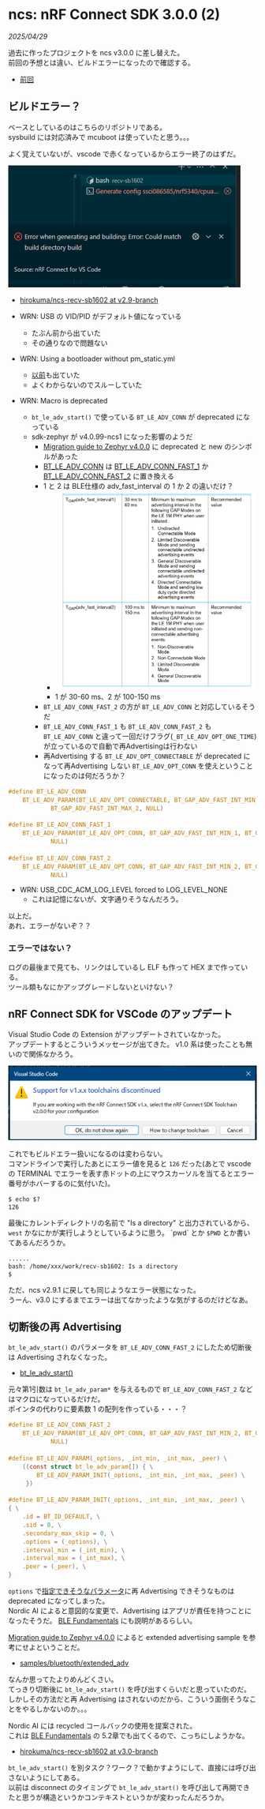 # ncs: nRF Connect SDK 3.0.0 (2)

_2025/04/29_

過去に作ったプロジェクトを ncs v3.0.0 に差し替えた。  
前回の予想とは違い、ビルドエラーになったので確認する。

* [前回](20250426-ncs.md)

## ビルドエラー？

ベースとしているのはこちらのリポジトリである。  
sysbuild には対応済みで mcuboot は使っていたと思う。。。

よく覚えていないが、vscode で赤くなっているからエラー終了のはずだ。

![image](images/20250429a-2.png)

* [hirokuma/ncs-recv-sb1602 at v2.9-branch](https://github.com/hirokuma/ncs-recv-sb1602/tree/v2.9-branch)

* WRN: USB の VID/PID がデフォルト値になっている
  * たぶん前から出ていた
  * その通りなので問題ない
* WRN: Using a bootloader without pm_static.yml
  * [以前](/2024/11/20241129-ncs.html)も出ていた
  * よくわからないのでスルーしていた
* WRN: Macro is deprecated
  * `bt_le_adv_start()` で使っている `BT_LE_ADV_CONN` が deprecated になっている
  * sdk-zephyr が v4.0.99-ncs1 になった影響のようだ
    * [Migration guide to Zephyr v4.0.0](https://docs.nordicsemi.com/bundle/ncs-latest/page/zephyr/releases/migration-guide-4.0.html#automatic_advertiser_resumption_is_deprecated) に deprecated と new のシンボルがあった
    * [BT_LE_ADV_CONN](https://docs.nordicsemi.com/bundle/zephyr-apis-latest/page/group_bt_gap.html#gad490487b9e196526a13fe249a4c25448) は [BT_LE_ADV_CONN_FAST_1](https://docs.nordicsemi.com/bundle/zephyr-apis-latest/page/group_bt_gap.html#gaa700527b1caf3bef27d96a3f91a29f69) か [BT_LE_ADV_CONN_FAST_2](https://docs.nordicsemi.com/bundle/zephyr-apis-latest/page/group_bt_gap.html#ga684a1110a8973bc17211f6f0824beccd) に置き換える
    * 1 と 2 は BLE仕様の adv_fast_interval の 1 か 2 の違いだけ？
      * ![image](images/20250429a-1.png)
      * 1 が 30-60 ms、2 が 100-150 ms
    * `BT_LE_ADV_CONN_FAST_2` の方が `BT_LE_ADV_CONN` と対応しているそうだ
    * `BT_LE_ADV_CONN_FAST_1` も `BT_LE_ADV_CONN_FAST_2` も `BT_LE_ADV_CONN` と違って一回だけフラグ(`_BT_LE_ADV_OPT_ONE_TIME`)が立っているので自動で再Advertisingは行わない
    * 再Advertising する `BT_LE_ADV_OPT_CONNECTABLE` が deprecated になって再Advertising しない `BT_LE_ADV_OPT_CONN` を使えということになったのは何だろうか？

```c
#define BT_LE_ADV_CONN                                                                             \
	BT_LE_ADV_PARAM(BT_LE_ADV_OPT_CONNECTABLE, BT_GAP_ADV_FAST_INT_MIN_2,                      \
			BT_GAP_ADV_FAST_INT_MAX_2, NULL)

#define BT_LE_ADV_CONN_FAST_1                                                                      \
	BT_LE_ADV_PARAM(BT_LE_ADV_OPT_CONN, BT_GAP_ADV_FAST_INT_MIN_1, BT_GAP_ADV_FAST_INT_MAX_1,  \
			NULL)

#define BT_LE_ADV_CONN_FAST_2                                                                      \
	BT_LE_ADV_PARAM(BT_LE_ADV_OPT_CONN, BT_GAP_ADV_FAST_INT_MIN_2, BT_GAP_ADV_FAST_INT_MAX_2,  \
			NULL)
```

* WRN: USB_CDC_ACM_LOG_LEVEL forced to LOG_LEVEL_NONE
  * これは記憶にないが、文字通りそうなんだろう。

以上だ。  
あれ、エラーがないぞ？？

### エラーではない？

ログの最後まで見ても、リンクはしているし ELF も作って HEX まで作っている。  
ツール類もなにかアップグレードしないといけない？

## nRF Connect SDK for VSCode のアップデート

Visual Studio Code の Extension がアップデートされていなかった。  
アップデートするとこういうメッセージが出てきた。
v1.0 系は使ったことも無いので関係なかろう。

![image](images/20250429a-3.png)

これでもビルドエラー扱いになるのは変わらない。  
コマンドラインで実行したあとにエラー値を見ると `126` だった(あとで vscode の TERMINAL でエラーを表す赤ドットの上にマウスカーソルを当てるとエラー番号がホバーするのに気付いた)。

```console
$ echo $?
126
```

最後にカレントディレクトリの名前で "Is a directory" と出力されているから、`west` かなにかが実行しようとしているように思う。
\`pwd\` とか `$PWD` とか書いてあるんだろうか。

```console
......
bash: /home/xxx/work/recv-sb1602: Is a directory
$
```

ただ、ncs v2.9.1 に戻しても同じようなエラー状態になった。  
うーん、v3.0 にするまでエラーは出てなかったような気がするのだけどなあ。

## 切断後の再 Advertising

`bt_le_adv_start()` のパラメータを `BT_LE_ADV_CONN_FAST_2` にしたため切断後は Advertising されなくなった。

* [bt_le_adv_start()](https://docs.nordicsemi.com/bundle/zephyr-apis-3.0.0/page/group_bt_gap.html#gad2e3caef88d52d720e8e4d21df767b02)

元々第1引数は `bt_le_adv_param*` を与えるもので `BT_LE_ADV_CONN_FAST_2` などはマクロになっているだけだ。  
ポインタの代わりに要素数 1 の配列を作っている・・・？

```c
#define BT_LE_ADV_CONN_FAST_2                                                                      \
	BT_LE_ADV_PARAM(BT_LE_ADV_OPT_CONN, BT_GAP_ADV_FAST_INT_MIN_2, BT_GAP_ADV_FAST_INT_MAX_2,  \
			NULL)

#define BT_LE_ADV_PARAM(_options, _int_min, _int_max, _peer) \
	((const struct bt_le_adv_param[]) { \
		BT_LE_ADV_PARAM_INIT(_options, _int_min, _int_max, _peer) \
	 })

#define BT_LE_ADV_PARAM_INIT(_options, _int_min, _int_max, _peer) \
{ \
	.id = BT_ID_DEFAULT, \
	.sid = 0, \
	.secondary_max_skip = 0, \
	.options = (_options), \
	.interval_min = (_int_min), \
	.interval_max = (_int_max), \
	.peer = (_peer), \
}
```

`options` で[指定できそうなパラメータ](https://docs.nordicsemi.com/bundle/zephyr-apis-3.0.0/page/group_bt_gap.html#ga7859c0a3efa8b1c360f5c2376baf051e)に再 Advertising できそうなものは deprecated になってしまった。  
Nordic AI によると意図的な変更で、Advertising はアプリが責任を持つことになったそうだ。
[BLE Fundamentals](https://academy.nordicsemi.com/courses/bluetooth-low-energy-fundamentals/lessons/lesson-2-bluetooth-le-advertising/topic/blefund-lesson-2-exercise-3/) にも説明があるらしい。

[Migration guide to Zephyr v4.0.0](https://docs.nordicsemi.com/bundle/ncs-latest/page/zephyr/releases/migration-guide-4.0.html#legacy_advertising_api_using_automatic_resumption) によると extended advertising sample を参考にせよということだ。

* [samples/bluetooth/extended_adv](https://github.com/zephyrproject-rtos/zephyr/tree/4d848ebdb1148794189661b7e5741c0f96ee22b8/samples/bluetooth/extended_adv)

なんか思ってたよりめんどくさい。  
てっきり切断後に `bt_le_adv_start()` を呼び出すくらいだと思っていたのだ。
しかしその方法だと再 Advertising はされないのだから、こういう面倒そうなことをやるしかないのか。。。

Nordic AI には recycled コールバックの使用を提案された。  
これは [BLE Fundamentals](https://academy.nordicsemi.com/courses/bluetooth-low-energy-fundamentals/lessons/lesson-2-bluetooth-le-advertising/topic/blefund-lesson-2-exercise-3/) の 5.2章でも出てくるので、こっちにしようかな。

* [hirokuma/ncs-recv-sb1602 at v3.0-branch](https://github.com/hirokuma/ncs-recv-sb1602/tree/v3.0-branch)

`bt_le_adv_start()` を別タスク？ワーク？で動かすようにして、直接には呼び出さないようにしてある。  
以前は disconnect のタイミングで `bt_le_adv_start()` を呼び出して再開できたと思うが構造というかコンテキストというかが変わったんだろうか。
